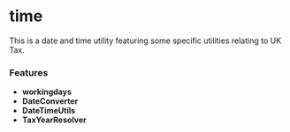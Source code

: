 time
====

This is a date and time utility featuring some specific utilities relating to UK Tax.

### Features
* **workingdays**
* **DateConverter**
* **DateTimeUtils**
* **TaxYearResolver**
